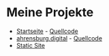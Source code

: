 # Meine Projekte


* [Startseite](http://webprogrammierung.org) - [Quellcode](https://github.com/thorstenkloehn/lernen)
* [ahrensburg.digital](https://ahrensburg.digital/) - [Quellcode](https://github.com/thorstenkloehn/ahrensburg)
* [Static Site](https://github.com/thorstenkloehn/static)


